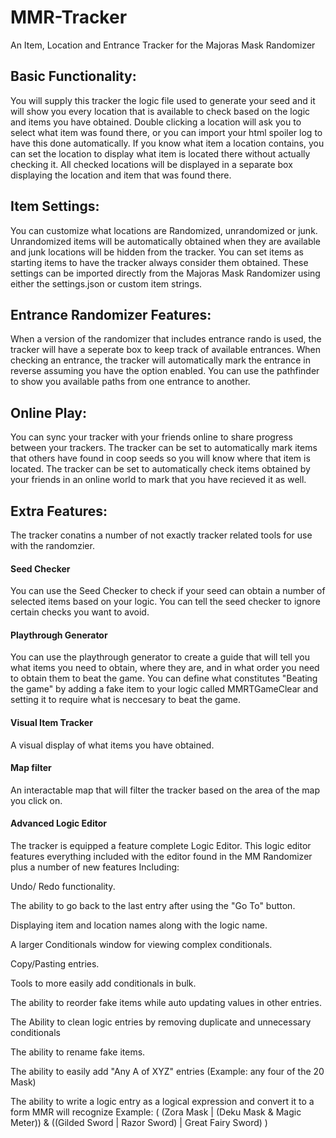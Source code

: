 # MMR-Tracker
An Item, Location and Entrance Tracker for the Majoras Mask Randomizer

## Basic Functionality:
You will supply this tracker the logic file used to generate your seed and it will show you every location that is available to check based on the logic and items you have obtained.
Double clicking a location will ask you to select what item was found there, or you can import your html spoiler log to have this done automatically.
If you know what item a location contains, you can set the location to display what item is located there without actually checking it.
All checked locations will be displayed in a separate box displaying the location and item that was found there.

## Item Settings:
You can customize what locations are Randomized, unrandomized or junk. Unrandomized items will be automatically obtained when they are available and junk locations will be hidden from the tracker.
You can set items as starting items to have the tracker always consider them obtained.
These settings can be imported directly from the Majoras Mask Randomizer using either the settings.json or custom item strings.

## Entrance Randomizer Features:
When a version of the randomizer that includes entrance rando is used, the tracker will have a seperate box to keep track of available entrances.
When checking an entrance, the tracker will automatically mark the entrance in reverse assuming you have the option enabled.
You can use the pathfinder to show you available paths from one entrance to another.

## Online Play:
You can sync your tracker with your friends online to share progress between your trackers.
The tracker can be set to automatically mark items that others have found in coop seeds so you will know where that item is located.
The tracker can be set to automatically check items obtained by your friends in an online world to mark that you have recieved it as well.

## Extra Features: 
The tracker conatins a number of not exactly tracker related tools for use with the randomzier.

#### Seed Checker
You can use the Seed Checker to check if your seed can obtain a number of selected items based on your logic.
You can tell the seed checker to ignore certain checks you want to avoid.

#### Playthrough Generator
You can use the playthrough generator to create a guide that will tell you what items you need to obtain, where they are, and in what order you need to obtain them to beat the game. You can define what constitutes "Beating the game" by adding a fake item to your logic called MMRTGameClear and setting it to require what is neccesary to beat the game.

#### Visual Item Tracker
A visual display of what items you have obtained.

#### Map filter
An interactable map that will filter the tracker based on the area of the map you click on.

#### Advanced Logic Editor
The tracker is equipped a feature complete Logic Editor.
This logic editor features everything included with the editor found in the MM Randomizer plus a number of new features Including:

Undo/ Redo functionality.

The ability to go back to the last entry after using the "Go To" button.

Displaying item and location names along with the logic name.

A larger Conditionals window for viewing complex conditionals.

Copy/Pasting entries.

Tools to more easily add conditionals in bulk.

The ability to reorder fake items while auto updating values in other entries.

The Ability to clean logic entries by removing duplicate and unnecessary conditionals

The ability to rename fake items.

The ability to easily add "Any A of XYZ" entries (Example: any four of the 20 Mask)

The ability to write a logic entry as a logical expression and convert it to a form MMR will recognize
Example: ( (Zora Mask | (Deku Mask & Magic Meter)) & ((Gilded Sword | Razor Sword) | Great Fairy Sword) )
